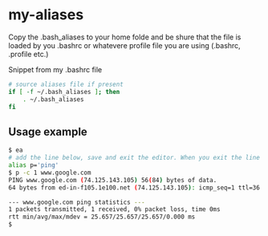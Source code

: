 # my-aliases

Copy the .bash_aliases to your home folde and be shure that the file is loaded by you .bashrc or whatevere profile file you are using (.bashrc, .profile etc.)


Snippet from my .bashrc file
```bash
# source aliases file if present
if [ -f ~/.bash_aliases ]; then
    . ~/.bash_aliases
fi
```

## Usage example
```bash
$ ea
# add the line below, save and exit the editor. When you exit the line is sources so the command is immediately available
alias p='ping'
$ p -c 1 www.google.com
PING www.google.com (74.125.143.105) 56(84) bytes of data.
64 bytes from ed-in-f105.1e100.net (74.125.143.105): icmp_seq=1 ttl=36 time=25.6 ms

--- www.google.com ping statistics ---
1 packets transmitted, 1 received, 0% packet loss, time 0ms
rtt min/avg/max/mdev = 25.657/25.657/25.657/0.000 ms
$
```
